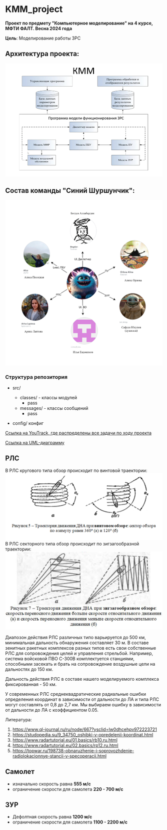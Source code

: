 # KMM_project

**Проект по предмету "Компьютерное моделирование" на 4 курсе, МФТИ ФАЛТ. Весна 2024 года**

**Цель**: Моделирование работы ЗРС


## Архитектура проекта:
![img.png](docs/img/img.png)

## Состав команды "Синий Шуршунчик":
![team.png](docs/img/team.png)


### Структура репозитория

- src/
  - classes/ - классы модулей
    - pass
  - messages/ - классы сообщений
    - pass
  
- config/ конфиг

[Ссылка на YouTrack, где распределены все задачи по ходу проекта](https://km-pgithubroject.youtrack.cloud/agiles/160-2/current)

[Ссылка на UML-диаграмму](https://drive.google.com/file/d/1ucT0xLzZWOYp1hiXnceom4LKOXFYfxBC/view?usp=sharing)
## РЛС
В РЛС кругового типа обзор происходит по винтовой траектории:
![RadarRound](docs/img/img_RadarRound.png)
В РЛС секторного типа обзор происходит по зигзагообразной траектории:
![RadarSector](docs/img/img_RadarSector.png)

Диапозон действия РЛС различных типо варьируется до 500 км, минимальная дальность обнаружения составляет 30 м.
В составе зенитных ракетных комплексов разных типов есть свои собственные РЛС для сопровождения целей и управления стрельбой. Например, система войсковой ПВО С-300В комплектуется станциями, способными засекать и брать на сопровождение воздушные цели на дальностях до 150 км. 

Дальность действия РЛС в составе нашего моделируемого комплекса фиксированная - 50 км.

У современных PЛC среднеквадратические радиальные ошибки определения координат в зависимости от дальности до ЛА и типа PЛC могут составлять от 0,8 до 2,7 км.
Мы выбираем ошибку в зависимости от дальности до ЛА с коэффициентом 0.05.

Литература:
1. https://www.ql-journal.ru/ru/node/667?ysclid=lw0dhcehpv972223721
2. https://studopedia.su/9_34750_oshibki-v-opredelenii-koordinat.html
3. https://www.radartutorial.eu/01.basics/rb10.ru.html
4. https://www.radartutorial.eu/02.basics/rp12.ru.html
5. https://topwar.ru/198738-obnaruzhenie-i-soprovozhdenie-radiolokacionnye-stancii-v-specoperacii.html

## Самолет
- изначально скорость равна **555 м/c**
- ограничение скорости для самолета **220 - 700 м/c**

## ЗУР
- Дефолтная скорость равна **1200 м/с**
- ограничение скорости для самолета **1100 - 2200 м/c**


